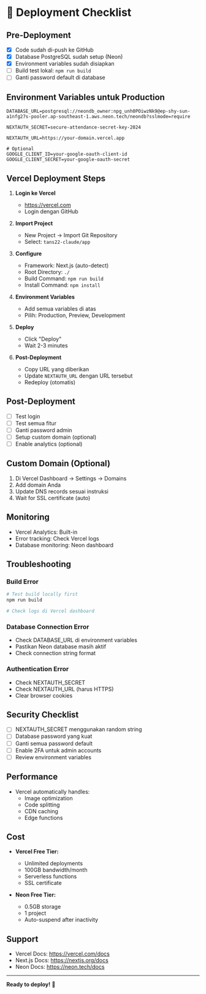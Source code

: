 # 🚀 Deployment Checklist

## Pre-Deployment

- [x] Code sudah di-push ke GitHub
- [x] Database PostgreSQL sudah setup (Neon)
- [x] Environment variables sudah disiapkan
- [ ] Build test lokal: `npm run build`
- [ ] Ganti password default di database

## Environment Variables untuk Production

```env
DATABASE_URL=postgresql://neondb_owner:npg_unh0POiwzNk9@ep-shy-sun-a1nfg27s-pooler.ap-southeast-1.aws.neon.tech/neondb?sslmode=require

NEXTAUTH_SECRET=secure-attendance-secret-key-2024

NEXTAUTH_URL=https://your-domain.vercel.app

# Optional
GOOGLE_CLIENT_ID=your-google-oauth-client-id
GOOGLE_CLIENT_SECRET=your-google-oauth-secret
```

## Vercel Deployment Steps

1. **Login ke Vercel**
   - https://vercel.com
   - Login dengan GitHub

2. **Import Project**
   - New Project → Import Git Repository
   - Select: `tans22-claude/app`

3. **Configure**
   - Framework: Next.js (auto-detect)
   - Root Directory: `./`
   - Build Command: `npm run build`
   - Install Command: `npm install`

4. **Environment Variables**
   - Add semua variables di atas
   - Pilih: Production, Preview, Development

5. **Deploy**
   - Click "Deploy"
   - Wait 2-3 minutes

6. **Post-Deployment**
   - Copy URL yang diberikan
   - Update `NEXTAUTH_URL` dengan URL tersebut
   - Redeploy (otomatis)

## Post-Deployment

- [ ] Test login
- [ ] Test semua fitur
- [ ] Ganti password admin
- [ ] Setup custom domain (optional)
- [ ] Enable analytics (optional)

## Custom Domain (Optional)

1. Di Vercel Dashboard → Settings → Domains
2. Add domain Anda
3. Update DNS records sesuai instruksi
4. Wait for SSL certificate (auto)

## Monitoring

- Vercel Analytics: Built-in
- Error tracking: Check Vercel logs
- Database monitoring: Neon dashboard

## Troubleshooting

### Build Error
```bash
# Test build locally first
npm run build

# Check logs di Vercel dashboard
```

### Database Connection Error
- Check DATABASE_URL di environment variables
- Pastikan Neon database masih aktif
- Check connection string format

### Authentication Error
- Check NEXTAUTH_SECRET
- Check NEXTAUTH_URL (harus HTTPS)
- Clear browser cookies

## Security Checklist

- [ ] NEXTAUTH_SECRET menggunakan random string
- [ ] Database password yang kuat
- [ ] Ganti semua password default
- [ ] Enable 2FA untuk admin accounts
- [ ] Review environment variables

## Performance

- Vercel automatically handles:
  - Image optimization
  - Code splitting
  - CDN caching
  - Edge functions

## Cost

- **Vercel Free Tier:**
  - Unlimited deployments
  - 100GB bandwidth/month
  - Serverless functions
  - SSL certificate

- **Neon Free Tier:**
  - 0.5GB storage
  - 1 project
  - Auto-suspend after inactivity

## Support

- Vercel Docs: https://vercel.com/docs
- Next.js Docs: https://nextjs.org/docs
- Neon Docs: https://neon.tech/docs

---

**Ready to deploy!** 🚀
